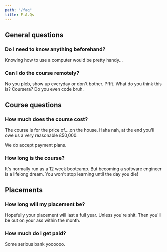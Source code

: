 ```yaml
---
path: "/faq"
title: F.A.Qs
---
```

## General questions

### Do I need to know anything beforehand?

Knowing how to use a computer would be pretty handy...

### Can I do the course remotely?

No you pleb, show up everyday or don't bother. Pffft. What do you think this is? Coursera? Do you even code bruh. 

## Course questions

### How much does the course cost?

The course is for the price of....on the house. Haha nah, at the end you'll owe us a very reasonable £50,000. 

We do accept payment plans.

### How long is the course?

It's normally run as a 12 week bootcamp. But becoming a software engineer is a lifelong dream. You won't stop learning until the day you die!

## Placements

### How long will my placement be?

Hopefully your placement will last a full year. Unless you're shit. Then you'll be out on your ass within the month.

### How much do I get paid?

Some serious bank yoooooo.
